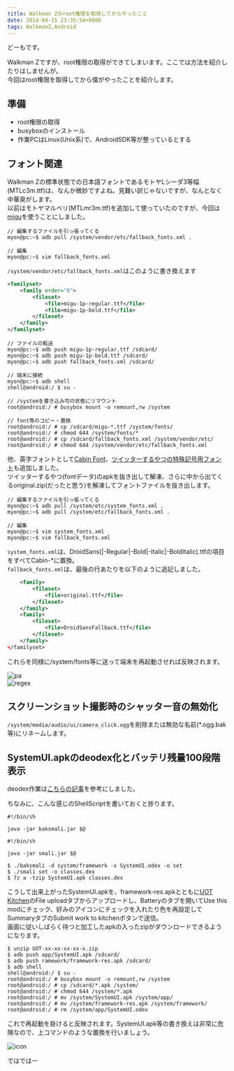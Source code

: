 ```yaml
---
title: Walkman Zのroot権限を取得してからやったこと
date: 2014-04-15 23:35:54+0900
tags: WalkmanZ,Android
---
```

どーもです。

Walkman Zですが、root権限の取得ができてしまいます。ここでは方法を紹介したりはしませんが。  
今回はroot権限を取得してから僕がやったことを紹介します。

## 準備

* root権限の取得
* busyboxのインストール
* 作業PCはLinux(Unix系)で、AndroidSDK等が整っているとする

## フォント関連
Walkman Zの標準状態での日本語フォントであるモトヤLシーダ3等幅(MTLc3m.ttf)は、なんか微妙ですよね。見難い訳じゃないですが、なんとなく中華臭がします。  
以前はモトヤマルベリ(MTLmr3m.ttf)を追加して使っていたのですが、今回は[migu](http://mix-mplus-ipa.sourceforge.jp/migu/ "migu")を使うことにしました。

    // 編集するファイルを引っ張ってくる
    myon@pc:~$ adb pull /system/vendor/etc/fallback_fonts.xml .
    
    // 編集
    myon@pc:~$ vim fallback_fonts.xml

`/system/vendor/etc/fallback_fonts.xml`はこのように書き換えます

```xml
<familyset>
    <family order="0">
        <fileset>
            <file>migu-1p-regular.ttf</file>
            <file>migu-1p-bold.ttf</file>
        </fileset>
    </family>
</familyset>
```


    // ファイルの転送
    myon@pc:~$ adb push migu-1p-regular.ttf /sdcard/
    myon@pc:~$ adb push migu-1p-bold.ttf /sdcard/
    myon@pc:~$ adb push fallback_fonts.xml /sdcard/
    
    // 端末に接続
    myon@pc:~$ adb shell
    shell@android:/ $ su -
    
    // /systemを書き込み可の状態にリマウント
    root@android:/ # busybox mount -o remount,rw /system
    
    // font等のコピー・置換
    root@android:/ # cp /sdcard/migu-*.ttf /system/fonts/
    root@android:/ # chmod 644 /system/fonts/*
    root@android:/ # cp /sdcard/fallback_fonts.xml /system/vendor/etc/
    root@android:/ # chmod 644 /system/vendor/etc/fallback_fonts.xml

他、英字フォントとして[Cabin Font](http://www.impallari.com/cabin "Cabin")、[ツイッターするやつの特殊記号用フォント](https://play.google.com/store/apps/details?id=com.suruyatu.font "tsuiyatsu")も追加しました。  
ツイッターするやつ(fontデータ)のapkを抜き出して解凍、さらに中から出てくるoriginal.zip(だったと思う)を解凍してフォントファイルを抜き出します。

    // 編集するファイルを引っ張ってくる
    myon@pc:~$ adb pull /system/etc/system_fonts.xml .
    myon@pc:~$ adb pull /system/etc/fallback_fonts.xml .
    
    // 編集
    myon@pc:~$ vim system_fonts.xml
    myon@pc:~$ vim fallback_fonts.xml

`system_fonts.xml`は、DroidSans(|-Regular|-Bold|-Italic|-BoldItalic).ttfの項目をすべてCabin-\*に置換。  
`fallback_fonts.xml`は、最後の行あたりを以下のように追記しました。

```xml
    <family>
        <fileset>
            <file>original.ttf</file>
        </fileset>
    </family>
    <family>
        <fileset>
            <file>DroidSansFallback.ttf</file>
        </fileset>
    </family>
</familyset>
```

これらを同様に/system/fonts等に送って端末を再起動させれば反映されます。

![pa](https://lh6.googleusercontent.com/-yApAMR-q-nA/U05yI7fUdgI/AAAAAAAADLk/MB9vtJaE5Ho/s800/Screenshot_2014-04-16-20-54-56.png "pa")  
![regex](https://lh3.googleusercontent.com/-LoY0kcnW66o/U05yJNe8WOI/AAAAAAAADLo/HinrFrAOP9k/s800/Screenshot_2014-04-16-20-55-25.png "regex")

## スクリーンショット撮影時のシャッター音の無効化
`/system/media/audio/ui/camera_click.ogg`を削除または無効な名前(\*.ogg.bak等)にリネームします。

## SystemUI.apkのdeodex化とバッテリ残量100段階表示
deodex作業は[こちらの記事](http://maruppa.blog.fc2.com/blog-entry-115.html "deodex")を参考にしました。

ちなみに、こんな感じのShellScriptを書いておくと捗ります。

```shell
#!/bin/sh

java -jar baksmali.jar $@
```

```shell
#!/bin/sh

java -jar smali.jar $@
```


    $ ./baksmali -d system/framework -x SystemUI.odex -o set
    $ ./smali set -o classes.dex
    $ 7z a -tzip SystemUI.apk classes.dex

こうして出来上がったSystemUI.apkを、framework-res.apkとともに[UOT Kitchen](http://uot.dakra.lt/kitchen/ "UOT Kitchen")のFile uploadタブからアップロードし、Batteryのタブを開いてUse this modにチェック、好みのアイコンにチェックを入れたり色を再設定してSummaryタブのSubmit work to kitchenボタンで送信。  
画面に従いしばらく待つと加工したapkの入ったzipがダウンロードできるようになります。

    $ unzip UOT-xx-xx-xx-xx-x.zip
    $ adb push app/SystemUI.apk /sdcard/
    $ adb push ramework/framework-res.apk /sdcard/
    $ adb shell
    shell@android:/ $ su -
    root@android:/ # busybox mount -o remount,rw /system
    root@android:/ # cp /sdcard/*.apk /system/
    root@android:/ # chmod 644 /system/*.apk
    root@android:/ # mv /system/SystemUI.apk /system/app/
    root@android:/ # mv /system/framework-res.apk /system/framework/
    root@android:/ # rm /system/app/SystemUI.odex

これで再起動を掛けると反映されます。SystemUI.apk等の書き換えは非常に危険なので、上コマンドのような置換を行いましょう。

![icon](https://lh3.googleusercontent.com/-tOwtNfph08s/U052nAKYieI/AAAAAAAADL0/v-Pur6eOWvQ/s800/icon.png "icon")

ではではー

